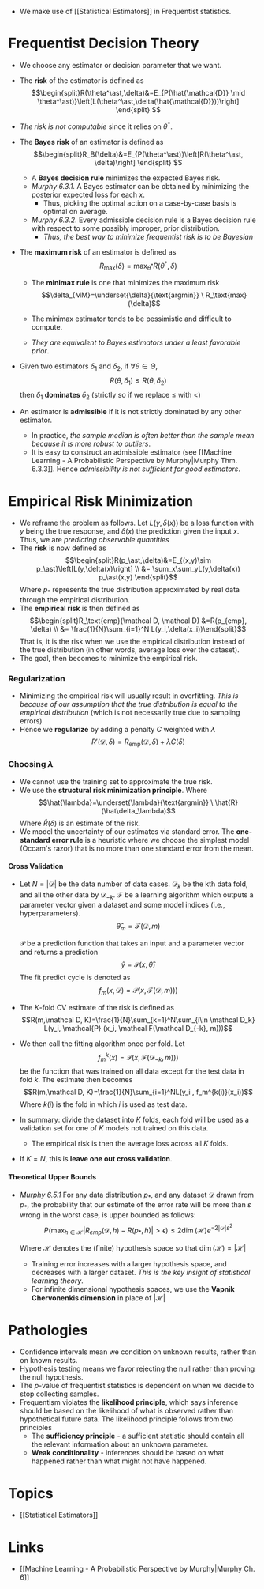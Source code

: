 * We make use of [[Statistical Estimators]] in Frequentist statistics.
# Frequentist Decision Theory
* We choose any estimator or decision parameter that we want.
* The **risk** of the estimator is defined as
  $$\begin{split}R(\theta^\ast,\delta)&=E_{P(\hat{\mathcal{D}} \mid \theta^\ast)}\left[L(\theta^\ast,\delta(\hat{\mathcal{D}}))\right] \end{split}
  $$
  
* *The risk is not computable* since it relies on $\theta^\ast$. 
* The **Bayes risk** of an estimator is defined as 
  $$\begin{split}R_B(\delta)&=E_{P(\theta^\ast)}\left[R(\theta^\ast, \delta)\right] \end{split}
  $$
  
	* A **Bayes decision rule** minimizes the expected Bayes risk.
	* *Murphy 6.3.1.* A Bayes estimator can be obtained by minimizing the posterior expected loss for each $x$. 
		* Thus, picking the optimal action on a case-by-case basis is optimal on average.
	* *Murphy 6.3.2*. Every admissible decision rule is a Bayes decision rule with respect to some possibly improper, prior distribution. 
		* *Thus, the best way to minimize frequentist risk is to be Bayesian*
* The **maximum risk** of an estimator is defined as 
  $$R_{\text{max}}(\delta)=\max_{\theta^\ast} R(\theta^\ast,\delta)$$
  
	* The **minimax rule** is one that minimizes the maximum risk 
	  $$\delta_{MM}=\underset{\delta}{\text{argmin}} \ R_\text{max} (\delta)$$
	  
	* The minimax estimator tends to be pessimistic and difficult to compute.
	* *They are equivalent to Bayes estimators under a least favorable prior*.
* Given two estimators $\delta_1$ and $\delta_2$, if $\forall \theta\in\Theta$, 
  $$R(\theta,\delta_1)\le R(\theta,\delta_2)$$
  then $\delta_1$ **dominates** $\delta_2$ (strictly so if we replace $\le$ with $<$)
* An estimator is **admissible** if it is not strictly dominated by any other estimator.
	* In practice, *the sample median is often better than the sample mean because it is more robust to outliers*. 
	* It is easy to construct an admissible estimator (see [[Machine Learning - A Probabilistic Perspective by Murphy|Murphy Thm. 6.3.3]]. Hence *admissibility is not sufficient for good estimators*.
# Empirical Risk Minimization
* We reframe the problem as follows. Let $L(y,\delta(x))$ be a loss function with $y$ being the true response, and $\delta(x)$ the prediction given the input $x$. Thus, we are *predicting observable quantities*
* The **risk** is now defined as 
  $$\begin{split}R(p_\ast,\delta)&=E_{(x,y)\sim p_\ast}\left[L(y,\delta(x)\right] \\ 
  &= \sum_x\sum_yL(y,\delta(x)) p_\ast(x,y)
  \end{split}$$
  Where $p_\ast$ represents the true distribution approximated by real data through the empirical distribution.
* The **empirical risk** is then defined as 
  $$\begin{split}R_\text{emp}(\mathcal D, \mathcal D) &=R(p_{emp}, \delta) \\ &= \frac{1}{N}\sum_{i=1}^N L(y_i,\delta(x_i))\end{split}$$
  That is, it is the risk when we use the empirical distribution instead of the true distribution (in other words, average loss over the dataset).
* The goal, then becomes to minimize the empirical risk.
### Regularization
* Minimizing the empirical risk will usually result in overfitting. *This is because of our assumption that the true distribution is equal to the empirical distribution* (which is not necessarily true due to sampling errors)
* Hence we **regularize** by adding a penalty $C$ weighted with $\lambda$ 
  $$R'(\mathcal D, \delta)= R_{\text{emp}} (\mathcal D, \delta) + \lambda C(\delta)$$
  
### Choosing $\lambda$
* We cannot use the training set to approximate the true risk. 
* We use the **structural risk minimization principle**. Where 
  $$\hat{\lambda}=\underset{\lambda}{\text{argmin}} \ \hat{R}(\hat\delta_\lambda)$$
  Where $\hat R(\delta)$ is an estimate of the risk.
* We model the uncertainty of our estimates via standard error. The **one-standard error rule** is a heuristic where we choose the simplest model (Occam's razor) that is no more than one standard error from the mean.
#### Cross Validation
* Let
  $N=|\mathcal D|$ be the data number of data cases.
  $\mathcal{D}_k$ be the kth data fold, and all the other data by $\mathcal{D}_{-k}$. 
  $\mathcal{F}$ be a learning algorithm which outputs a parameter vector given a dataset and some model indices (i.e., hyperparameters). 
  $$\hat\theta_m=\mathcal F(\mathcal D,m)$$
  
  $\mathcal{P}$ be a prediction function that takes an input and a parameter vector and returns a prediction  
  $$\hat y=\mathcal P(x,\hat\theta)$$
  The fit predict cycle is denoted as 
  $$f_m(x,\mathcal D)=\mathcal P(x,\mathcal F(\mathcal D, m)))$$
  
* The $K$-fold CV estimate of the risk is defined as 
  $$R(m,\mathcal D, K)=\frac{1}{N}\sum_{k=1}^N\sum_{i\in \mathcal D_k} L(y_i, \mathcal{P} (x_i, \mathcal F(\mathcal D_{-k}, m)))$$
  
* We then call the fitting algorithm once per fold. Let 
  $$f^k_m(x)=\mathcal P (x,\mathcal F(\mathcal D_{-k},m)))$$
   be the function that was trained on all data except for the test data in fold $k$. The estimate then becomes 
   $$R(m,\mathcal D, K)=\frac{1}{N}\sum_{i=1}^NL(y_i , f_m^{k(i)}(x_i))$$
   Where $k(i)$ is the fold in which $i$ is used as test data.
* In summary: divide the dataset into $K$ folds, each fold will be used as a validation set for one of $K$ models not trained on this data. 
	* The empirical risk is then the average loss across all $K$ folds.
* If $K=N$, this is **leave one out cross validation**. 

#### Theoretical Upper Bounds
* *Murphy 6.5.1* For any data distribution $p_\ast$, and any dataset $\mathcal{D}$ drawn from $p_\ast$, the probability that our estimate of the error rate will be more than $\varepsilon$ wrong in the worst case, is upper bounded as follows: 
  $$P\left(\max_{h\in\mathcal{H}}|R_{emp}(\mathcal{D},h)-R(p_\ast,h)|>\epsilon\right)\le2 \dim(\mathcal{H})e^{-2|\mathcal{D}|\varepsilon^2}$$
  
  Where $\mathcal{H}$ denotes the (finite) hypothesis space so that $\dim(\mathcal H)=|\mathcal{H}|$ 
	* Training error increases with a larger hypothesis space, and decreases with a larger dataset. *This is the key insight of statistical learning theory*. 
	* For infinite dimensional hypothesis spaces, we use the **Vapnik Chervonenkis dimension** in place of $|\mathcal{H}|$
# Pathologies
* Confidence intervals mean we condition on unknown results, rather than on known results. 
* Hypothesis testing means we favor rejecting the null rather than proving the null hypothesis.
* The $p$-value of frequentist statistics is dependent on when we decide to stop collecting samples. 
* Frequentism violates the **likelihood principle**, which says inference should be based on the likelihood of what is observed rather than hypothetical future data. The likelihood principle follows from two principles
	* The **sufficiency principle** - a sufficient statistic should contain all the relevant information about an unknown parameter.
	* **Weak conditionality** - inferences should be based on what happened rather than what might not have happened.
# Topics
* [[Statistical Estimators]]
# Links
* [[Machine Learning - A Probabilistic Perspective by Murphy|Murphy Ch. 6]]